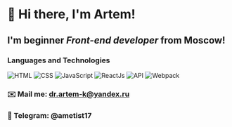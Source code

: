 # 👋 Hi there, I'm **Artem**!

## I'm beginner *Front-end developer* from Moscow!

### Languages and Technologies 
![HTML](https://img.shields.io/badge/-HTML-cdcdcd?style=for-the-badge&logo=html5)
![CSS](https://img.shields.io/badge/-CSS-cdcdcd?style=for-the-badge&logo=css3)
![JavaScript](https://img.shields.io/badge/-JavaScript-cdcdcd?style=for-the-badge&logo=JavaScript)
![ReactJs](https://img.shields.io/badge/-ReactJs-cdcdcd?style=for-the-badge&logo=React)
![API](https://img.shields.io/badge/-REST&#032;API-cdcdcd?style=for-the-badge)
![Webpack](https://img.shields.io/badge/-Webpack-cdcdcd?style=for-the-badge&logo=Webpack)


### ✉️ Mail me: dr.artem-k@yandex.ru
### 💬 Telegram: @ametist17

<!--
**kravcov7/kravcov7** is a ✨ _special_ ✨ repository because its `README.md` (this file) appears on your GitHub profile.

Here are some ideas to get you started:

- 🔭 I’m currently working on ...
- 🌱 I’m currently learning ...
- 👯 I’m looking to collaborate on ...
- 🤔 I’m looking for help with ...
- 💬 Ask me about ...
- 📫 How to reach me: ...
- 😄 Pronouns: ...
- ⚡ Fun fact: ...
-->
